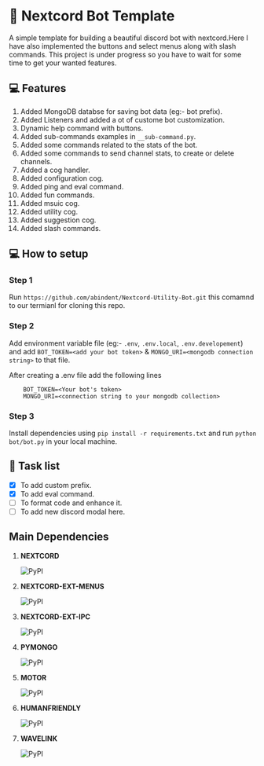 # 🤖 Nextcord Bot Template
A simple template for building a beautiful discord bot with nextcord.Here 
I have also implemented the buttons and select menus along with slash commands.
This project is under progress so you have to wait for some time to get your wanted features.

## 💻 Features 
1. Added MongoDB databse for saving bot data (eg:- bot prefix).
2. Added Listeners and added a ot of custome bot customization.
3. Dynamic help command with buttons.
4. Added sub-commands examples in `__sub-command.py`.
5. Added some commands related to the stats of the bot.
6. Added some commands to send channel stats, to create or delete channels.
7. Added a cog handler.
8. Added configuration cog.
9. Added ping and eval command.
10. Added fun commands.
11. Added msuic cog.
12. Added utility cog.
13. Added suggestion cog.
14. Added slash commands. 

## 💻 How to setup
### Step 1
 Run ```https://github.com/abindent/Nextcord-Utility-Bot.git``` this comamnd to our termianl for cloning this repo.
 
### Step 2
 Add environment variable file (eg:- `.env`, `.env.local`, `.env.developement`) and add `BOT_TOKEN=<add your bot token>` & `MONGO_URI=<mongodb connection string>` to that file.
 
 
 After creating a .env file add the following lines
     
        BOT_TOKEN=<Your bot's token>
        MONGO_URI=<connection string to your mongodb collection>
 

### Step 3
 Install dependencies using ```pip install -r requirements.txt``` and run `python bot/bot.py` in your local machine.


## 📝 Task list
- [x] To add custom prefix.
- [x] To add eval command.
- [ ] To format code and enhance it.
- [ ] To add new discord modal here.

## Main Dependencies 
1) **NEXTCORD** 
 
     ![PyPI](https://img.shields.io/pypi/v/nextcord?style=for-the-badge)

2) **NEXTCORD-EXT-MENUS**
 
    ![PyPI](https://img.shields.io/pypi/v/nextcord-ext-menus?style=for-the-badge)

3) **NEXTCORD-EXT-IPC**
 
    ![PyPI](https://img.shields.io/pypi/v/nextcord-ext-ipc?style=for-the-badge)

4) **PYMONGO**

    ![PyPI](https://img.shields.io/pypi/v/PyMongo?style=for-the-badge)

5) **MOTOR**

    ![PyPI](https://img.shields.io/pypi/v/motor?style=for-the-badge)

6) **HUMANFRIENDLY**

    ![PyPI](https://img.shields.io/pypi/v/humanfriendly?style=for-the-badge)

7) **WAVELINK**

    ![PyPI](https://img.shields.io/pypi/v/wavelink?style=for-the-badge)

